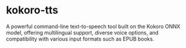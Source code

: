 # kokoro-tts
A powerful command-line text-to-speech tool built on the Kokoro ONNX model, offering multilingual support, diverse voice options, and compatibility with various input formats such as EPUB books.
